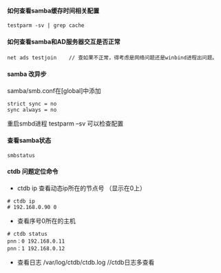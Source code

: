 #### 如何查看samba缓存时间相关配置

    testparm -sv | grep cache

#### 如何查看samba和AD服务器交互是否正常

    net ads testjoin    // 查如果不正常，得考虑是网络问题还是winbind进程出问题。
    
#### samba 改异步

samba/smb.conf在[global]中添加  

    strict sync = no
    sync always = no 
    
重启smbd进程
testparm –sv 可以检查配置

#### 查看samba状态

    smbstatus

#### ctdb 问题定位命令
    
   * ctdb ip 查看动态ip所在的节点号 （显示在0上）
   
    # ctdb ip
    # 192.168.0.90 0 
    
   * 查看序号0所在的主机
   
    # ctdb status 
    pnn：0 192.168.0.11
    pnn：1 192.168.0.12

   * 查看日志 /var/log/ctdb/ctdb.log  //ctdb日志多查看 
